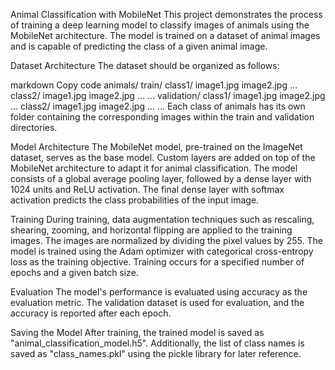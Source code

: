 Animal Classification with MobileNet
This project demonstrates the process of training a deep learning model to classify images of animals using the MobileNet architecture. The model is trained on a dataset of animal images and is capable of predicting the class of a given animal image.

Dataset Architecture
The dataset should be organized as follows:

markdown
Copy code
animals/
    train/
        class1/
            image1.jpg
            image2.jpg
            ...
        class2/
            image1.jpg
            image2.jpg
            ...
        ...
    validation/
        class1/
            image1.jpg
            image2.jpg
            ...
        class2/
            image1.jpg
            image2.jpg
            ...
        ...
Each class of animals has its own folder containing the corresponding images within the train and validation directories.

Model Architecture
The MobileNet model, pre-trained on the ImageNet dataset, serves as the base model. Custom layers are added on top of the MobileNet architecture to adapt it for animal classification. The model consists of a global average pooling layer, followed by a dense layer with 1024 units and ReLU activation. The final dense layer with softmax activation predicts the class probabilities of the input image.

Training
During training, data augmentation techniques such as rescaling, shearing, zooming, and horizontal flipping are applied to the training images. The images are normalized by dividing the pixel values by 255. The model is trained using the Adam optimizer with categorical cross-entropy loss as the training objective. Training occurs for a specified number of epochs and a given batch size.

Evaluation
The model's performance is evaluated using accuracy as the evaluation metric. The validation dataset is used for evaluation, and the accuracy is reported after each epoch.

Saving the Model
After training, the trained model is saved as "animal_classification_model.h5". Additionally, the list of class names is saved as "class_names.pkl" using the pickle library for later reference.
